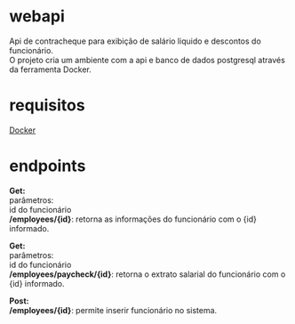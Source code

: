 # webapi
Api de contracheque para exibição de salário liquido e descontos do funcionário. <Br/>
O projeto cria um ambiente com a api e banco de dados postgresql através da ferramenta Docker.

# requisitos
<a href="https://www.docker.com/get-started"> Docker </a>

# endpoints

<b>Get:</b> <br/>
parâmetros: <br/>
id do funcionário <br/>
<b>/employees/{id}</b>: retorna as informações do funcionário com o {id} informado. <br/>

<b>Get:</b> <br/>
parâmetros: <br/>
id do funcionário <br/>
<b>/employees/paycheck/{id}</b>: retorna o extrato salarial do funcionário com o {id} informado. <br/>

<b>Post:</b><br/>
<b>/employees/{id}</b>: permite inserir funcionário no sistema.
